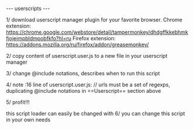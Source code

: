 --- userscripts ---

1/ download userscript manager plugin for your favorite browser.
Chrome extension: https://chrome.google.com/webstore/detail/tampermonkey/dhdgffkkebhmkfjojejmpbldmpobfkfo?hl=ru
Firefox extension: https://addons.mozilla.org/ru/firefox/addon/greasemonkey/

2/ copy content of userscript.user.js to a new file in your userscript manager

3/ change @include notations, describes when to run this script

4/ note :16 line of userscript.user.js:
// urls must be a set of regexps, duplicating @include notations in ==Userscript== section above

5/ profit!!!

this script loader can easily be changed with 
6/ you can change this script in your own needs
